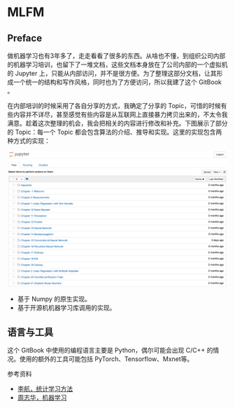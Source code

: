 # MLFM

## Preface  
做机器学习也有3年多了，走走看看了很多的东西。从啥也不懂，到组织公司内部的机器学习培训，也留下了一堆文档，这些文档本身放在了公司内部的一个虚拟机的 Jupyter 上，只能从内部访问，并不是很方便。为了整理这部分文档，让其形成一个统一的结构和写作风格，同时也为了方便访问，所以我建了这个 GitBook 。

在内部培训的时候采用了各自分享的方式，我确定了分享的 Topic，可惜的时候有些内容并不详尽，甚至感觉有些内容是从互联网上直接暴力拷贝出来的，不太令我满意。趁着这次整理的机会，我会把相关的内容进行修改和补充。下图展示了部分的 Topic：每一个 Topic 都会包含算法的介绍、推导和实现。这里的实现包含两种方式的实现：

![f0.1.png](/assets/f0.1.png)

* 基于 Numpy 的原生实现。  
* 基于开源机机器学习库调用的实现。  

## 语言与工具  
这个 GitBook 中使用的编程语言主要是 Python，偶尔可能会出现 C/C++ 的情况。使用的额外的工具可能包括 PyTorch、Tensorflow、Mxnet等。

参考资料  
* [李航，统计学习方法](https://book.douban.com/subject/10590856/)
* [周志华，机器学习](https://book.douban.com/subject/26708119/)
